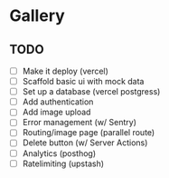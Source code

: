 # Gallery

## TODO

- [ ] Make it deploy (vercel)
- [ ] Scaffold basic ui with mock data
- [ ] Set up a database (vercel postgress)
- [ ] Add authentication
- [ ] Add image upload
- [ ] Error management (w/ Sentry)
- [ ] Routing/image page (parallel route)
- [ ] Delete button (w/ Server Actions)
- [ ] Analytics (posthog)
- [ ] Ratelimiting (upstash)
